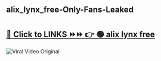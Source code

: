 
 ## alix_lynx_free-Only-Fans-Leaked

# <h2><a href="https://clipsfans.com/alix_lynx_free&ref=git">🔗 Click to LINKS ⏩⏩ 👉 🟢 alix lynx free </a></h2>

<a href="https://clipsfans.com/alix_lynx_free&ref=git" rel="nofollow" data-target="animated-image.originalLink"><img src="https://i.ibb.co.com/xMMVF88/686577567.gif" alt="Viral Video Original" style="max-width: 100%; display: inline-block;" data-target="animated-image.originalImage"></a>
